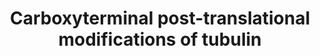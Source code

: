 ---
authors:
- ReactomeTeam
description: Tubulins fold into compact globular domains with less structured carboxyterminal
  tails. These tails vary in sequence between tubulin isoforms and are exposed on
  the surfaces of microtubules. They can undergo a variety of posttranslational modifications,
  including the attachment and removal of polyglutamate chains and in the case of
  alpha-tunulins the loss and reattachment of a terminal tyrosine (Tyr) residue. These
  modifications are associated with changes in the rigidity and stability of microtubules
  (Song & Brady 2015; Yu et al. 2015).<br>Mutations affecting these modification processes
  can have severe effects on phenotype (e.g., Ikegami et al. 2007). Nevertheless,
  the precise molecular mechanisms by which these changes in tubulin structure modulate
  its functions remain unclear, so these modification processes are simply annotated
  here as a series of chemical transformations of tubulins.  View original pathway
  at [http://www.reactome.org/PathwayBrowser/#DIAGRAM=8955332 Reactome].
last-edited: 2021-01-25
organisms:
- Homo sapiens
redirect_from:
- /index.php/Pathway:WP4075
- /instance/WP4075
schema-jsonld:
- '@context': https://schema.org/
  '@id': https://wikipathways.github.io/pathways/WP4075.html
  '@type': Dataset
  creator:
    '@type': Organization
    name: WikiPathways
  description: Tubulins fold into compact globular domains with less structured carboxyterminal
    tails. These tails vary in sequence between tubulin isoforms and are exposed on
    the surfaces of microtubules. They can undergo a variety of posttranslational
    modifications, including the attachment and removal of polyglutamate chains and
    in the case of alpha-tunulins the loss and reattachment of a terminal tyrosine
    (Tyr) residue. These modifications are associated with changes in the rigidity
    and stability of microtubules (Song & Brady 2015; Yu et al. 2015).<br>Mutations
    affecting these modification processes can have severe effects on phenotype (e.g.,
    Ikegami et al. 2007). Nevertheless, the precise molecular mechanisms by which
    these changes in tubulin structure modulate its functions remain unclear, so these
    modification processes are simply annotated here as a series of chemical transformations
    of tubulins.  View original pathway at [http://www.reactome.org/PathwayBrowser/#DIAGRAM=8955332
    Reactome].
  keywords:
  - 'TUBA1C(1-448) '
  - 'TUBA1B(1-450) '
  - 'AGBL5 '
  - microtubule
  - tubulin:beta
  - Pi
  - 'Polyglycylated microtubule protofilament '
  - 'TUBA1C '
  - 'TUBA3C/3D '
  - 'NICN1 '
  - 'TUBA1B '
  - 'SVBP '
  - 'TTLL10 '
  - L-Glu
  - 'TUBA3C/3D(1-449) '
  - alphaY-beta tubulin
  - L-Tyr
  - ADP
  - 'TUBB1 '
  - H2O
  - 'TTLL1 '
  - tubulin
  - 'TUBA3E '
  - 'TUBB2B '
  - 'AGBL3 '
  - 'TTLL7 '
  - SVBP:VASH1,VASH2
  - 'TUBA1A(1-450) '
  - 'TUBB4A '
  - 'TPGS1 '
  - 'TTLL8 '
  - 'Microtubule protofilament '
  - 'TUBB6 '
  - TTLL3,TTLL8,TTLL10
  - 'TUBB2A '
  - 'TTLL11 '
  - TTLLs
  - ATP
  - 'TTLL12 '
  - 'TTLL9 '
  - 'GTP '
  - 'AGBL4 '
  - 'AGBL1 '
  - 'AGTPBP1 '
  - complex
  - Polyglycylated
  - 'LRRC49 '
  - 'GDP '
  - CCPs
  - 'VASH1 '
  - 'AGBL2 '
  - 'VASH2 '
  - TTL
  - 'TUBA1A '
  - 'TTLL13P '
  - detyr-alpha
  - 'TTLL6 '
  - Gly
  - Microtubule
  - 'TPGS2 '
  - 'TUBB4B '
  - 'TTLL2 '
  - 'Polyglutamyl microtubule protofilament '
  - 'TTLL4 '
  - 'TTLL3 '
  - 'TUBA3E(1-449) '
  - 'TUBB8 '
  - 'TTLL5 '
  - 'Tubulin beta-8 chain-like protein '
  - 'TUBB3 '
  - polyglutamylase
  - dimer
  - Polyglutamylated
  license: CC0
  name: Carboxyterminal post-translational modifications of tubulin
seo: CreativeWork
title: Carboxyterminal post-translational modifications of tubulin
wpid: WP4075
---